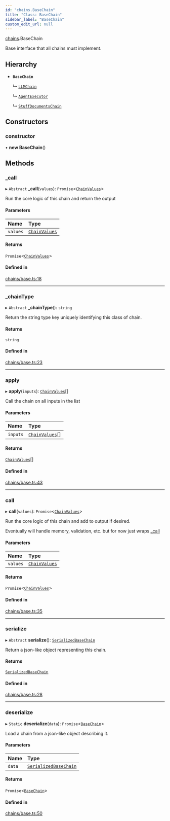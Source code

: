 ```yaml
---
id: "chains.BaseChain"
title: "Class: BaseChain"
sidebar_label: "BaseChain"
custom_edit_url: null
---
```


[chains](../modules/chains.md).BaseChain

Base interface that all chains must implement.

## Hierarchy

- **`BaseChain`**

  ↳ [`LLMChain`](.LLMChain)

  ↳ [`AgentExecutor`](agents.AgentExecutor.md)

  ↳ [`StuffDocumentsChain`](chains.StuffDocumentsChain.md)

## Constructors

### constructor

• **new BaseChain**()

## Methods

### \_call

▸ `Abstract` **_call**(`values`): `Promise`<[`ChainValues`](../modules/chains.md#chainvalues)\>

Run the core logic of this chain and return the output

#### Parameters

| Name | Type |
| :------ | :------ |
| `values` | [`ChainValues`](../modules/chains.md#chainvalues) |

#### Returns

`Promise`<[`ChainValues`](../modules/chains.md#chainvalues)\>

#### Defined in

[chains/base.ts:18](https://github.com/hwchase17/langchainjs/blob/46f8b74/langchain/chains/base.ts#L18)

___

### \_chainType

▸ `Abstract` **_chainType**(): `string`

Return the string type key uniquely identifying this class of chain.

#### Returns

`string`

#### Defined in

[chains/base.ts:23](https://github.com/hwchase17/langchainjs/blob/46f8b74/langchain/chains/base.ts#L23)

___

### apply

▸ **apply**(`inputs`): [`ChainValues`](../modules/chains.md#chainvalues)[]

Call the chain on all inputs in the list

#### Parameters

| Name | Type |
| :------ | :------ |
| `inputs` | [`ChainValues`](../modules/chains.md#chainvalues)[] |

#### Returns

[`ChainValues`](../modules/chains.md#chainvalues)[]

#### Defined in

[chains/base.ts:43](https://github.com/hwchase17/langchainjs/blob/46f8b74/langchain/chains/base.ts#L43)

___

### call

▸ **call**(`values`): `Promise`<[`ChainValues`](../modules/chains.md#chainvalues)\>

Run the core logic of this chain and add to output if desired.

Eventually will handle memory, validation, etc. but for now just wraps [_call](chains.BaseChain.md#_call)

#### Parameters

| Name | Type |
| :------ | :------ |
| `values` | [`ChainValues`](../modules/chains.md#chainvalues) |

#### Returns

`Promise`<[`ChainValues`](../modules/chains.md#chainvalues)\>

#### Defined in

[chains/base.ts:35](https://github.com/hwchase17/langchainjs/blob/46f8b74/langchain/chains/base.ts#L35)

___

### serialize

▸ `Abstract` **serialize**(): [`SerializedBaseChain`](../modules/agents.internal.md#serializedbasechain)

Return a json-like object representing this chain.

#### Returns

[`SerializedBaseChain`](../modules/agents.internal.md#serializedbasechain)

#### Defined in

[chains/base.ts:28](https://github.com/hwchase17/langchainjs/blob/46f8b74/langchain/chains/base.ts#L28)

___

### deserialize

▸ `Static` **deserialize**(`data`): `Promise`<[`BaseChain`](chains.BaseChain.md)\>

Load a chain from a json-like object describing it.

#### Parameters

| Name | Type |
| :------ | :------ |
| `data` | [`SerializedBaseChain`](../modules/agents.internal.md#serializedbasechain) |

#### Returns

`Promise`<[`BaseChain`](chains.BaseChain.md)\>

#### Defined in

[chains/base.ts:50](https://github.com/hwchase17/langchainjs/blob/46f8b74/langchain/chains/base.ts#L50)

